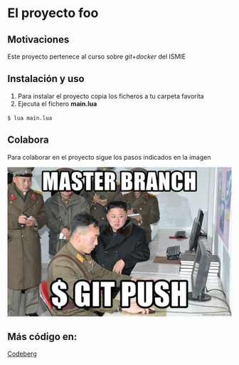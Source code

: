 # El proyecto foo

## Motivaciones

Este proyecto pertenece al curso sobre *git+docker* del ISMIE

## Instalación y uso

1. Para instalar el proyecto copia los ficheros a tu carpeta favorita
2. Ejecuta el fichero **main.lua**

`$ lua main.lua`


## Colabora

Para colaborar en el proyecto sigue los pasos indicados en la imagen

![Push your commits](assets/execute-code.png)

## Más código en:

[Codeberg](https://codeberg.org/)

